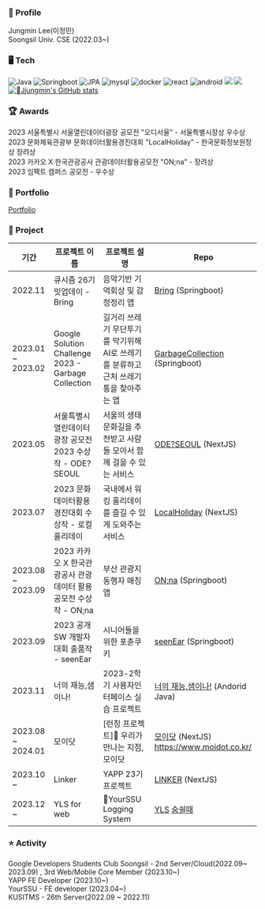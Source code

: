 
### 📌 Profile
Jungmin Lee(이정민)  
Soongsil Univ. CSE (2022.03~)  

### 🖥️ Tech
![Java](https://img.shields.io/badge/Java-3776AB?style=flat-square&logo=mysql&logoColor=white)
![Springboot](https://img.shields.io/badge/Springboot-6DB33F?style=flat-square&logo=springboot&logoColor=white)
![JPA](https://img.shields.io/badge/JPA-%23ED8B00?style=flat-square&logo=jpa&logoColor=white)
![mysql](https://img.shields.io/badge/Mysql-4479A1?style=flat-square&logo=mysql&logoColor=white)
![docker](https://img.shields.io/badge/Docker-2496ED?style=flat-square&logo=Docker&logoColor=white)
![react](https://img.shields.io/badge/React-61DAFB?style=flat-square&logo=React&logoColor=white)
![android](https://img.shields.io/badge/Android-3DDC84?style=flat-square&logo=Android&logoColor=white)
<img src="https://img.shields.io/badge/Next.js-000000?style=flat-square&logo=Next.js&logoColor=white"/>
<img src="https://img.shields.io/badge/Typescript-3178C6?style=flat-square&logo=Typescript&logoColor=white"/>  
[![Jjungmin's GitHub stats](https://github-readme-stats.vercel.app/api?username=JjungminLee)](https://github.com/JjungminLee/github-readme-stats)

### 🏆 Awards
2023 서울특별시 서울열린데이터광장 공모전 "오디서울" - 서울특별시장상 우수상   
2023 문화체육관광부 문화데이터활용경진대회 "LocalHoliday" - 한국문화정보원장상 장려상  
2023 카카오 X 한국관광공사 관광데이터활용공모전 "ON;na" - 장려상  
2023 임팩트 캠퍼스 공모전 - 우수상  

### 📖 Portfolio
[Portfolio](https://cool-comet-547.notion.site/JjungminLee-0b941d21bd4649c089b6eb4ae79fb206?pvs=4)  


### 📝 Project
| 기간 | 프로젝트 이름 | 프로젝트 설명 | Repo |
|---|---|---|---|
| 2022.11 | 큐시즘 26기 밋업데이 - Bring | 음악기반 기억회상 및 감정정리 앱 | [Bring](https://github.com/KUSITMS-Github/26th_Meetup_T2_Bring_back) (Springboot) | 
|2023.01 ~ 2023.02 |Google Solution Challenge 2023 - Garbage Collection | 길거리 쓰레기 무단투기를 막기위해 AI로 쓰레기를 분류하고 근처 쓰레기통을 찾아주는 앱 |  [GarbageCollection](https://github.com/gdsc-ssu/garbage-collector-back) (Springboot)  |
|2023.05 | 서울특별시 열린데이터광장 공모전 2023 수상작 - ODE?SEOUL| 서울의 생태문화길을 추천받고 사람들 모아서 함께 걸을 수 있는 서비스 | [ODE?SEOUL](https://ode-seoul-frontend.vercel.app/)  (NextJS)  |
|2023.07 | 2023 문화데이터활용경진대회 수상작 - 로컬홀리데이 |국내에서 워킹 홀리데이를 즐길 수 있게 도와주는 서비스  | [LocalHoliday](https://local-holiday.vercel.app/) (NextJS)|
|2023.08 ~ 2023.09| 2023 카카오 X 한국관광공사 관광데이터 활용 공모전 수상작 - ON;na| 부산 관광지 동행자 매칭 앱 | [ON;na](https://github.com/KakaoONna/ONnaBack.git) (Springboot) |
|2023.09|2023 공개 SW 개발자 대회 출품작 - seenEar | 시니어들을 위한 포츈쿠키 | [seenEar](https://github.com/OpenSourceSw-seenEar/seenEar-back) (Springboot)|
|2023.11 | 너의 재능,샘이나! | 2023-2학기 사용자인터페이스 실습 프로젝트 | [너의 재능,샘이나!](https://github.com/Sem-in-a/Semi-na-android) (Andorid Java) |
|2023.08 ~ 2024.01 | 모이닷 | [런칭 프로젝트]📍 우리가 만나는 지점, 모이닷 |[모이닷](https://github.com/moidot/frontend) (NextJS) https://www.moidot.co.kr/ |  
|2023.10 ~ | Linker | YAPP 23기 프로젝트 | [LINKER](https://github.com/YAPP-Github/23rd-Web-Team-1-FE) (NextJS) |
|2023.12 ~ | YLS for web | YourSSU Logging System | [YLS](https://github.com/yourssu/YLS-Web)  [숨쉴때](https://github.com/yourssu/Soomsil-Web)  |


### ⭐ Activity

Google Developers Students Club Soongsil - 2nd Server/Cloud(2022.09~ 2023.09) , 3rd Web/Mobile Core Member (2023.10~)  
YAPP FE Developer (2023.10~)  
YourSSU - FE developer (2023.04~)         
KUSITMS - 26th Server(2022.09 ~ 2022.11)

